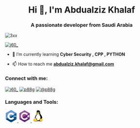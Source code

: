 <h1 align="center">Hi 👋, I'm Abdualziz Khalaf</h1>
<h3 align="center">A passionate developer from Saudi Arabia</h3>

<p align="left"> <img src="https://komarev.com/ghpvc/?username=3xx&label=Profile%20views&color=0e75b6&style=flat" alt="3xx" /> </p>

<p align="left"> <a href="https://twitter.com/j60_" target="blank"><img src="https://img.shields.io/twitter/follow/j60_?logo=twitter&style=for-the-badge" alt="j60_" /></a> </p>

- 🌱 I’m currently learning **Cyber Security , CPP , PYTHON**

- 📫 How to reach me **abdualziz.khalaf@gmail.com**

<h3 align="left">Connect with me:</h3>
<p align="left">
<a href="https://twitter.com/j60_" target="blank"><img align="center" src="https://raw.githubusercontent.com/rahuldkjain/github-profile-readme-generator/master/src/images/icons/Social/twitter.svg" alt="j60_" height="30" width="40" /></a>
<a href="https://instagram.com/p88g" target="blank"><img align="center" src="https://raw.githubusercontent.com/rahuldkjain/github-profile-readme-generator/master/src/images/icons/Social/instagram.svg" alt="p88g" height="30" width="40" /></a>
<a href="https://www.youtube.com/c/@p88g" target="blank"><img align="center" src="https://raw.githubusercontent.com/rahuldkjain/github-profile-readme-generator/master/src/images/icons/Social/youtube.svg" alt="@p88g" height="30" width="40" /></a>
</p>

<h3 align="left">Languages and Tools:</h3>
<p align="left"> <a href="https://www.w3schools.com/cpp/" target="_blank" rel="noreferrer"> <img src="https://raw.githubusercontent.com/devicons/devicon/master/icons/cplusplus/cplusplus-original.svg" alt="cplusplus" width="40" height="40"/> </a> <a href="https://www.w3schools.com/cs/" target="_blank" rel="noreferrer"> <img src="https://raw.githubusercontent.com/devicons/devicon/master/icons/csharp/csharp-original.svg" alt="csharp" width="40" height="40"/> </a> <a href="https://www.linux.org/" target="_blank" rel="noreferrer"> <img src="https://raw.githubusercontent.com/devicons/devicon/master/icons/linux/linux-original.svg" alt="linux" width="40" height="40"/> </a> </p>
